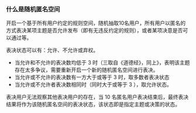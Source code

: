 ### 什么是随机匿名空间

开启一个基于所有用户约定的规则空间，随机抽取10名用户，所有用户以匿名的方式表决某项主题是否允许发布（即有无违反约定的规则），或者某项决意是否可以通过等。

表决状态可以有：允许、不允许或弃权。

- 当允许和不允许的表决数均低于 3 时（三取自《道德经》，同上》，表明该主题存在太多争议，需要重新开启一个新的随机匿名空间进行表决。
- 当允许或不允许的表决数有一方大于或等于 3 时，取多数者表决状态
- 当允许或不允许者表决数相同时（同时大于或等于 3 ），取允许状态。

表决用户无法观察其他表决用户的存在，当 10 名匿名用户表决结束后，最终表决结果将作为该随机匿名空间的表决状态，该状态即是指定主题或决策的状态。